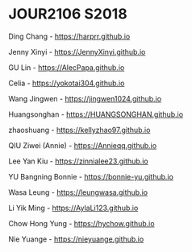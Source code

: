 # JOUR2106 S2018

Ding Chang - https://harprr.github.io

Jenny Xinyi - https://JennyXinyi.github.io

GU Lin - https://AlecPapa.github.io

Celia - https://yokotai304.github.io

Wang Jingwen - https://jingwen1024.github.io

Huangsonghan - https://HUANGSONGHAN.github.io

zhaoshuang - https://kellyzhao97.github.io

QIU Ziwei (Annie) - https://Annieqq.github.io

Lee Yan Kiu - https://zinnialee23.github.io

YU Bangning Bonnie - https://bonnie-yu.github.io

Wasa Leung - https://leungwasa.github.io

Li Yik Ming - https://AylaLi123.github.io

Chow Hong Yung - https://hychow.github.io

Nie Yuange - https://nieyuange.github.io

